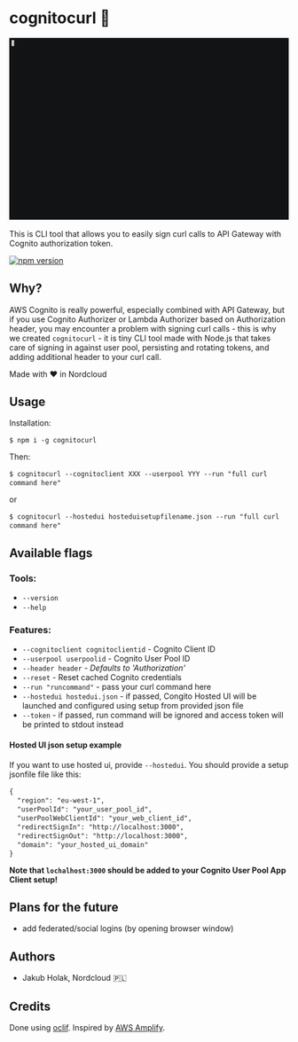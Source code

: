 # cognitocurl 🔏

![](preview.gif)

This is CLI tool that allows you to easily sign curl calls to API Gateway with Cognito authorization token.

[![npm version](https://badge.fury.io/js/cognitocurl.svg)](https://badge.fury.io/js/cognitocurl)

## Why?

AWS Cognito is really powerful, especially combined with API Gateway, but if you use Cognito Authorizer or Lambda Authorizer based on Authorization header, you may encounter a problem with signing curl calls - this is why we created `cognitocurl` - it is tiny CLI tool made with Node.js that takes care of signing in against user pool, persisting and rotating tokens, and adding additional header to your curl call.

Made with ❤️ in Nordcloud

## Usage

Installation:

```
$ npm i -g cognitocurl
```

Then:

```
$ cognitocurl --cognitoclient XXX --userpool YYY --run "full curl command here"
```

or

```
$ cognitocurl --hostedui hosteduisetupfilename.json --run "full curl command here"
```

## Available flags

### Tools:

- `--version`
- `--help`

### Features:

- `--cognitoclient cognitoclientid` - Cognito Client ID
- `--userpool userpoolid` - Cognito User Pool ID
- `--header header` - _Defaults to 'Authorization'_
- `--reset` - Reset cached Cognito credentials
- `--run "runcommand"` - pass your curl command here
- `--hostedui hostedui.json` - if passed, Congito Hosted UI will be launched and configured using setup from provided json file
- `--token` - if passed, run command will be ignored and access token will be printed to stdout instead

#### Hosted UI json setup example

If you want to use hosted ui, provide `--hostedui`. You should provide a setup jsonfile file like this:

```
{
  "region": "eu-west-1",
  "userPoolId": "your_user_pool_id",
  "userPoolWebClientId": "your_web_client_id",
  "redirectSignIn": "http://localhost:3000",
  "redirectSignOut": "http://localhost:3000",
  "domain": "your_hosted_ui_domain"
}
```

**Note that `lochalhost:3000` should be added to your Cognito User Pool App Client setup!**

## Plans for the future

- add federated/social logins (by opening browser window)

## Authors

- Jakub Holak, Nordcloud 🇵🇱

## Credits

Done using [oclif](https://github.com/oclif/oclif). Inspired by [AWS Amplify](https://github.com/aws-amplify/amplify-js).
